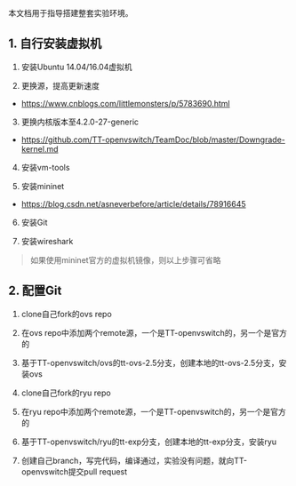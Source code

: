 本文档用于指导搭建整套实验环境。

## 1. 自行安装虚拟机

1. 安装Ubuntu 14.04/16.04虚拟机

2. 更换源，提高更新速度  
- https://www.cnblogs.com/littlemonsters/p/5783690.html

3. 更换内核版本至4.2.0-27-generic
- https://github.com/TT-openvswitch/TeamDoc/blob/master/Downgrade-kernel.md

4. 安装vm-tools

5. 安装mininet
- https://blog.csdn.net/asneverbefore/article/details/78916645

6. 安装Git

7. 安装wireshark

> 如果使用mininet官方的虚拟机镜像，则以上步骤可省略

## 2. 配置Git

1. clone自己fork的ovs repo

2. 在ovs repo中添加两个remote源，一个是TT-openvswitch的，另一个是官方的

3. 基于TT-openvswitch/ovs的tt-ovs-2.5分支，创建本地的tt-ovs-2.5分支，安装ovs

4. clone自己fork的ryu repo

5. 在ryu repo中添加两个remote源，一个是TT-openvswitch的，另一个是官方的

6. 基于TT-openvswitch/ryu的tt-exp分支，创建本地的tt-exp分支，安装ryu

7. 创建自己branch，写完代码，编译通过，实验没有问题，就向TT-openvswitch提交pull request